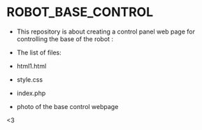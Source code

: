 
  # ROBOT_BASE_CONTROL

- This repository is about creating a control panel web page for controlling the base of the robot :

- The list of files:

- html1.html
- style.css 
- index.php 
- photo of the base control webpage

<3
